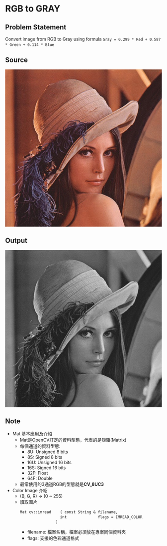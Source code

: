 # RGB to GRAY
## Problem Statement
Convert image from RGB to Gray using formula
`Gray = 0.299 * Red + 0.587 * Green + 0.114 * Blue`

## Source
![lenna.jpg](https://github.com/yxleong/NTUST-assignments/blob/main/CS2901701_MultimediaLaboratory/OpenCV1_RGBtoGray/lenna.jpg)

## Output
![lenna_converted.png](https://github.com/yxleong/NTUST-assignments/blob/main/CS2901701_MultimediaLaboratory/OpenCV1_RGBtoGray/lenna_converted.png)

## Note
* Mat 基本應用及介紹
    * Mat是OpenCV訂定的資料型態，代表的是矩陣(Matrix)
    * 每個通道的資料型態:
        * 8U: Unsigned 8 bits
        * 8S: Signed 8 bits
        * 16U: Unsigned 16 bits
        * 16S: Signed 16 bits
        * 32F: Float
        * 64F: Double
    * 最常使用的3通道RGB的型態就是**CV_8UC3**
* Color Image 介紹
    * (B, G, R) -> (0 ~ 255)
    * 讀取圖片
      ```
      Mat cv::imread	( const String & filename,
                        int 	         flags = IMREAD_COLOR 
                      )
      ```
        * filename: 檔案名稱，檔案必須放在專案同個資料夾
        * flags: 支援的色彩通道格式
